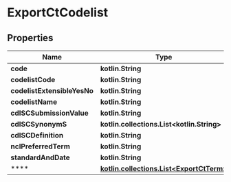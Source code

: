 
# ExportCtCodelist

## Properties
| Name | Type | Description | Notes |
| ------------ | ------------- | ------------- | ------------- |
| **code** | **kotlin.String** |  |  [optional] |
| **codelistCode** | **kotlin.String** |  |  [optional] |
| **codelistExtensibleYesNo** | **kotlin.String** |  |  [optional] |
| **codelistName** | **kotlin.String** |  |  [optional] |
| **cdISCSubmissionValue** | **kotlin.String** |  |  [optional] |
| **cdISCSynonymS** | **kotlin.collections.List&lt;kotlin.String&gt;** |  |  [optional] |
| **cdISCDefinition** | **kotlin.String** |  |  [optional] |
| **ncIPreferredTerm** | **kotlin.String** |  |  [optional] |
| **standardAndDate** | **kotlin.String** |  |  [optional] |
| **** | [**kotlin.collections.List&lt;ExportCtTerm&gt;**](ExportCtTerm.md) |  |  [optional] |



